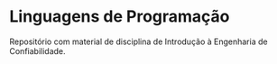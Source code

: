 # Linguagens de Programação

Repositório com material de disciplina de Introdução à Engenharia de Confiabilidade.

